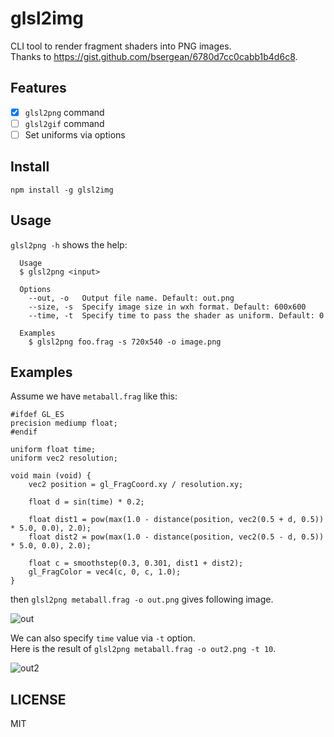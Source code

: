 # glsl2img

CLI tool to render fragment shaders into PNG images.  
Thanks to https://gist.github.com/bsergean/6780d7cc0cabb1b4d6c8.

## Features

- [x] `glsl2png` command
- [ ] `glsl2gif` command
- [ ] Set uniforms via options

## Install

```
npm install -g glsl2img
```

## Usage

`glsl2png -h` shows the help:

```
  Usage
  $ glsl2png <input>

  Options
    --out, -o   Output file name. Default: out.png
    --size, -s  Specify image size in wxh format. Default: 600x600
    --time, -t  Specify time to pass the shader as uniform. Default: 0

  Examples
    $ glsl2png foo.frag -s 720x540 -o image.png
```

## Examples

Assume we have `metaball.frag` like this:

```
#ifdef GL_ES
precision mediump float;
#endif

uniform float time;
uniform vec2 resolution;

void main (void) {
    vec2 position = gl_FragCoord.xy / resolution.xy;

    float d = sin(time) * 0.2;

    float dist1 = pow(max(1.0 - distance(position, vec2(0.5 + d, 0.5)) * 5.0, 0.0), 2.0);
    float dist2 = pow(max(1.0 - distance(position, vec2(0.5 - d, 0.5)) * 5.0, 0.0), 2.0);

    float c = smoothstep(0.3, 0.301, dist1 + dist2);
    gl_FragColor = vec4(c, 0, c, 1.0);
}
```

then `glsl2png metaball.frag -o out.png` gives following image.

![out](https://cloud.githubusercontent.com/assets/1403842/25777407/30317b7c-3317-11e7-8dd1-b293f6a6091f.png)

We can also specify `time` value via `-t` option.  
Here is the result of `glsl2png metaball.frag -o out2.png -t 10`.

![out2](https://cloud.githubusercontent.com/assets/1403842/25777406/30301ef8-3317-11e7-8f76-af0f90154951.png)

## LICENSE

MIT
